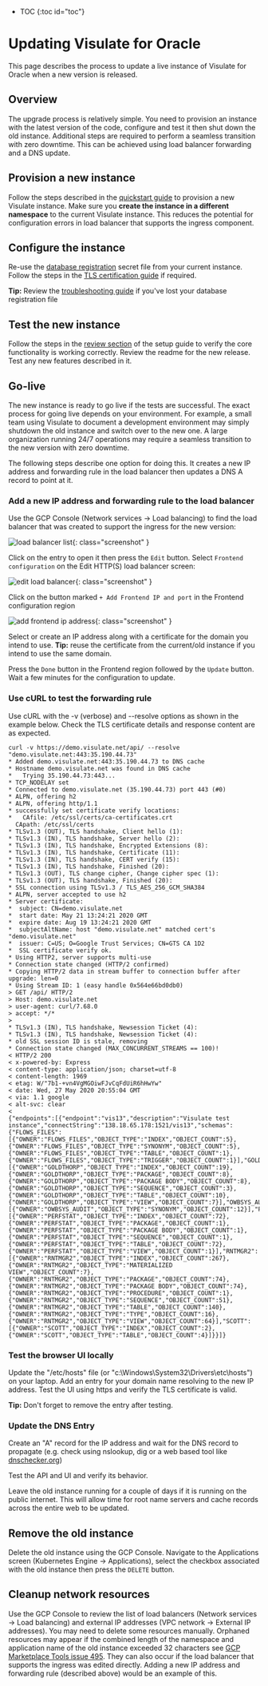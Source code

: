 * TOC
{:toc id="toc"}
# Updating Visulate for Oracle

This page describes the process to update a live instance of Visulate for Oracle when a new version is released.

## Overview

The upgrade process is relatively simple. You need to provision an instance with the latest version of the code, configure and test it then shut down the old instance. Additional steps are required to perform a seamless transition with zero downtime. This can be achieved using load balancer forwarding and a DNS update.

## Provision a new instance

Follow the steps described in the [quickstart guide](/pages/quickstart.html) to provision a new Visulate instance. Make sure you **create the instance in a different namespace** to the current Visulate instance. This reduces the potential for configuration errors in load balancer that supports the ingress component. 

## Configure the instance

Re-use the [database registration](/pages/database-registration.html#apply-a-new-kubernetes-secret) secret file from your current instance. Follow the steps in the [TLS certification guide](/pages/tls-cert.html) if required.

**Tip:** Review the [troubleshooting guide](/pages/troubleshooting.html#lost-database-registration-file) if you've lost your database registration file 

## Test the new instance

Follow the steps in the [review section](/pages/quickstart.html#review-your-database-and-its-data-model) of the setup guide to verify the core functionality is working correctly. Review the readme for the new release. Test any new features described in it.

## Go-live

The new instance is ready to go live if the tests are successful. The exact process for going live depends on your environment. For example, a small team using Visulate to document a development environment may simply shutdown the old instance and switch over to the new one. A large organization running 24/7 operations may require a seamless transition to the new version with zero downtime. 

The following steps describe one option for doing this. It creates a new IP address and forwarding rule in the load balancer then updates a DNS A record to point at it. 

### Add a new IP address and forwarding rule to the load balancer

Use the GCP Console (Network services -> Load balancing) to find the load balancer that was created to support the ingress for the new version: 

![load balancer list](/images/load-balancer-list.png){: class="screenshot" }

Click on the entry to open it then press the `Edit` button. Select `Frontend configuration` on the Edit HTTP(S) load balancer screen: 

![edit load balancer](/images/edit-load-balancer.png){: class="screenshot" }

Click on the button marked `+ Add Frontend IP and port` in the Frontend configuration region

![add frontend ip address](/images/add-frontend-ip.png){: class="screenshot" }

Select or create an IP address along with a certificate for the domain you intend to use. **Tip:** reuse the certificate from the current/old instance if you intend to use the same domain. 

Press the `Done` button in the Frontend region followed by the `Update` button. Wait a few minutes for the configuration to update.

### Use cURL to test the forwarding rule

Use cURL with the -v (verbose) and --resolve options as shown in the example below. Check the TLS certificate details and response content are as expected.

```
curl -v https://demo.visulate.net/api/ --resolve "demo.visulate.net:443:35.190.44.73"
* Added demo.visulate.net:443:35.190.44.73 to DNS cache
* Hostname demo.visulate.net was found in DNS cache
*   Trying 35.190.44.73:443...
* TCP_NODELAY set
* Connected to demo.visulate.net (35.190.44.73) port 443 (#0)
* ALPN, offering h2
* ALPN, offering http/1.1
* successfully set certificate verify locations:
*   CAfile: /etc/ssl/certs/ca-certificates.crt
  CApath: /etc/ssl/certs
* TLSv1.3 (OUT), TLS handshake, Client hello (1):
* TLSv1.3 (IN), TLS handshake, Server hello (2):
* TLSv1.3 (IN), TLS handshake, Encrypted Extensions (8):
* TLSv1.3 (IN), TLS handshake, Certificate (11):
* TLSv1.3 (IN), TLS handshake, CERT verify (15):
* TLSv1.3 (IN), TLS handshake, Finished (20):
* TLSv1.3 (OUT), TLS change cipher, Change cipher spec (1):
* TLSv1.3 (OUT), TLS handshake, Finished (20):
* SSL connection using TLSv1.3 / TLS_AES_256_GCM_SHA384
* ALPN, server accepted to use h2
* Server certificate:
*  subject: CN=demo.visulate.net
*  start date: May 21 13:24:21 2020 GMT
*  expire date: Aug 19 13:24:21 2020 GMT
*  subjectAltName: host "demo.visulate.net" matched cert's "demo.visulate.net"
*  issuer: C=US; O=Google Trust Services; CN=GTS CA 1D2
*  SSL certificate verify ok.
* Using HTTP2, server supports multi-use
* Connection state changed (HTTP/2 confirmed)
* Copying HTTP/2 data in stream buffer to connection buffer after upgrade: len=0
* Using Stream ID: 1 (easy handle 0x564e66bd0db0)
> GET /api/ HTTP/2
> Host: demo.visulate.net
> user-agent: curl/7.68.0
> accept: */*
> 
* TLSv1.3 (IN), TLS handshake, Newsession Ticket (4):
* TLSv1.3 (IN), TLS handshake, Newsession Ticket (4):
* old SSL session ID is stale, removing
* Connection state changed (MAX_CONCURRENT_STREAMS == 100)!
< HTTP/2 200 
< x-powered-by: Express
< content-type: application/json; charset=utf-8
< content-length: 1969
< etag: W/"7b1-+vn4VgMGOiwFJvCqFdUiR6hHwYw"
< date: Wed, 27 May 2020 20:55:04 GMT
< via: 1.1 google
< alt-svc: clear
< 
{"endpoints":[{"endpoint":"vis13","description":"Visulate test instance","connectString":"138.18.65.178:1521/vis13","schemas":{"FLOWS_FILES":[{"OWNER":"FLOWS_FILES","OBJECT_TYPE":"INDEX","OBJECT_COUNT":5},{"OWNER":"FLOWS_FILES","OBJECT_TYPE":"SYNONYM","OBJECT_COUNT":5},{"OWNER":"FLOWS_FILES","OBJECT_TYPE":"TABLE","OBJECT_COUNT":1},{"OWNER":"FLOWS_FILES","OBJECT_TYPE":"TRIGGER","OBJECT_COUNT":1}],"GOLDTHORP":[{"OWNER":"GOLDTHORP","OBJECT_TYPE":"INDEX","OBJECT_COUNT":19},{"OWNER":"GOLDTHORP","OBJECT_TYPE":"PACKAGE","OBJECT_COUNT":8},{"OWNER":"GOLDTHORP","OBJECT_TYPE":"PACKAGE BODY","OBJECT_COUNT":8},{"OWNER":"GOLDTHORP","OBJECT_TYPE":"SEQUENCE","OBJECT_COUNT":3},{"OWNER":"GOLDTHORP","OBJECT_TYPE":"TABLE","OBJECT_COUNT":10},{"OWNER":"GOLDTHORP","OBJECT_TYPE":"VIEW","OBJECT_COUNT":7}],"OWBSYS_AUDIT":[{"OWNER":"OWBSYS_AUDIT","OBJECT_TYPE":"SYNONYM","OBJECT_COUNT":12}],"PERFSTAT":[{"OWNER":"PERFSTAT","OBJECT_TYPE":"INDEX","OBJECT_COUNT":72},{"OWNER":"PERFSTAT","OBJECT_TYPE":"PACKAGE","OBJECT_COUNT":1},{"OWNER":"PERFSTAT","OBJECT_TYPE":"PACKAGE BODY","OBJECT_COUNT":1},{"OWNER":"PERFSTAT","OBJECT_TYPE":"SEQUENCE","OBJECT_COUNT":1},{"OWNER":"PERFSTAT","OBJECT_TYPE":"TABLE","OBJECT_COUNT":72},{"OWNER":"PERFSTAT","OBJECT_TYPE":"VIEW","OBJECT_COUNT":1}],"RNTMGR2":[{"OWNER":"RNTMGR2","OBJECT_TYPE":"INDEX","OBJECT_COUNT":267},{"OWNER":"RNTMGR2","OBJECT_TYPE":"MATERIALIZED VIEW","OBJECT_COUNT":7},{"OWNER":"RNTMGR2","OBJECT_TYPE":"PACKAGE","OBJECT_COUNT":74},{"OWNER":"RNTMGR2","OBJECT_TYPE":"PACKAGE BODY","OBJECT_COUNT":74},{"OWNER":"RNTMGR2","OBJECT_TYPE":"PROCEDURE","OBJECT_COUNT":1},{"OWNER":"RNTMGR2","OBJECT_TYPE":"SEQUENCE","OBJECT_COUNT":51},{"OWNER":"RNTMGR2","OBJECT_TYPE":"TABLE","OBJECT_COUNT":140},{"OWNER":"RNTMGR2","OBJECT_TYPE":"TYPE","OBJECT_COUNT":16},{"OWNER":"RNTMGR2","OBJECT_TYPE":"VIEW","OBJECT_COUNT":64}],"SCOTT":[{"OWNER":"SCOTT","OBJECT_TYPE":"INDEX","OBJECT_COUNT":2},{"OWNER":"SCOTT","OBJECT_TYPE":"TABLE","OBJECT_COUNT":4}]}}]}
```

### Test the browser UI locally

Update the "/etc/hosts" file (or "c:\Windows\System32\Drivers\etc\hosts") on your laptop. Add an entry for your domain name resolving to the new IP address. Test the UI using https and verify the TLS certificate is valid. 

**Tip:** Don't forget to remove the entry after testing.

### Update the DNS Entry

Create an "A" record for the IP address and wait for the DNS record to propagate (e.g. check using nslookup, dig or a web based tool like [dnschecker.org](https://dnschecker.org/))

Test the API and UI and verify its behavior.

Leave the old instance running for a couple of days if it is running on the public internet. This will allow time for root name servers and cache records across the entire web to be updated. 

## Remove the old instance

Delete the old instance using the GCP Console. Navigate to the Applications screen (Kubernetes Engine -> Applications), select the checkbox associated with the old instance then press the `DELETE` button.

## Cleanup network resources

Use the GCP Console to review the list of load balancers (Network services -> Load balancing) and external IP addresses (VPC network -> External IP addresses). You may need to delete some resources manually. Orphaned resources may appear if the combined length of the namespace and application name of the old instance exceeded 32 characters see [GCP Marketplace Tools issue 495](https://github.com/GoogleCloudPlatform/marketplace-k8s-app-tools/issues/495). They can also occur if the load balancer that supports the ingress was edited directly. Adding a new IP address and forwarding rule (described above) would be an example of this.